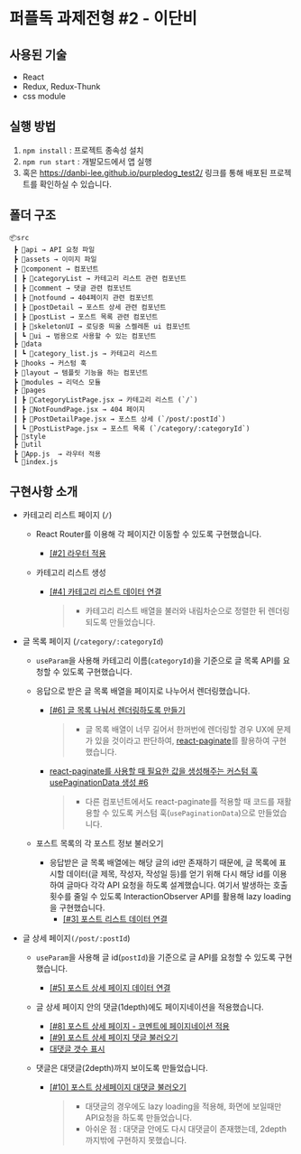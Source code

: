 # 퍼플독 과제전형 #2 - 이단비

## 사용된 기술

- React
- Redux, Redux-Thunk
- css module

## 실행 방법

1. `npm install` : 프로젝트 종속성 설치
2. `npm run start` : 개발모드에서 앱 실행
3. 혹은 https://danbi-lee.github.io/purpledog_test2/ 링크를 통해 배포된 프로젝트를 확인하실 수 있습니다.

## 폴더 구조

```
📦src
 ┣ 📂api → API 요청 파일
 ┣ 📂assets → 이미지 파일
 ┣ 📂component → 컴포넌트
 ┃ ┣ 📂categoryList → 카테고리 리스트 관련 컴포넌트
 ┃ ┣ 📂comment → 댓글 관련 컴포넌트
 ┃ ┣ 📂notfound → 404페이지 관련 컴포넌트
 ┃ ┣ 📂postDetail → 포스트 상세 관련 컴포넌트
 ┃ ┣ 📂postList → 포스트 목록 관련 컴포넌트
 ┃ ┣ 📂skeletonUI → 로딩중 띄울 스켈레톤 ui 컴포넌트
 ┃ ┗ 📂ui → 범용으로 사용할 수 있는 컴포넌트
 ┣ 📂data
 ┃ ┗ 📜category_list.js → 카테고리 리스트
 ┣ 📂hooks → 커스텀 훅
 ┣ 📂layout → 템플릿 기능을 하는 컴포넌트
 ┣ 📂modules → 리덕스 모듈
 ┣ 📂pages
 ┃ ┣ 📜CategoryListPage.jsx → 카테고리 리스트 (`/`)
 ┃ ┣ 📜NotFoundPage.jsx → 404 페이지
 ┃ ┣ 📜PostDetailPage.jsx → 포스트 상세 (`/post/:postId`)
 ┃ ┗ 📜PostListPage.jsx → 포스트 목록 (`/category/:categoryId`)
 ┣ 📂style
 ┣ 📂util
 ┣ 📜App.js  → 라우터 적용
 ┗ 📜index.js
```

## 구현사항 소개

- 카테고리 리스트 페이지 (`/`)

  - React Router를 이용해 각 페이지간 이동할 수 있도록 구현했습니다.

    - [[#2] 라우터 적용](https://github.com/DanBi-Lee/purpledog_test2/commit/8225cf5868d4cfde278c74d60db57175c493f182)

  - 카테고리 리스트 생성

    - [[#4] 카테고리 리스트 데이터 연결](https://github.com/DanBi-Lee/purpledog_test2/commit/799ce702a5dae2e75b117360a9cfbef91ccfd0d4)

      > - 카테고리 리스트 배열을 불러와 내림차순으로 정렬한 뒤 렌더링 되도록 만들었습니다.

- 글 목록 페이지 (`/category/:categoryId`)

  - `useParam`을 사용해 카테고리 이름(`categoryId`)을 기준으로 글 목록 API를 요청할 수 있도록 구현했습니다.

  - 응답으로 받은 글 목록 배열을 페이지로 나누어서 렌더링했습니다.

    - [[#6] 글 목록 나눠서 렌더링하도록 만들기](https://github.com/DanBi-Lee/purpledog_test2/commit/4be7bd14199225a4a7b907b9fc32bb88be701871)

      > - 글 목록 배열이 너무 길어서 한꺼번에 렌더링할 경우 UX에 문제가 있을 것이라고 판단하여, [react-paginate](https://www.npmjs.com/package/react-paginate)를 활용하여 구현했습니다.

    - [react-paginate를 사용할 때 필요한 값을 생성해주는 커스텀 훅 usePaginationData 생성 #6](https://github.com/DanBi-Lee/purpledog_test2/commit/5aef9134b4a1b9006adaad0fbde7b3f6daeef0c4)

      > - 다른 컴포넌트에서도 react-paginate를 적용할 때 코드를 재활용할 수 있도록 커스텀 훅(`usePaginationData`)으로 만들었습니다.

  - 포스트 목록의 각 포스트 정보 불러오기

    - 응답받은 글 목록 배열에는 해당 글의 id만 존재하기 때문에, 글 목록에 표시할 데이터(글 제목, 작성자, 작성일 등)를 얻기 위해 다시 해당 id를 이용하여 글마다 각각 API 요청을 하도록 설계했습니다. 여기서 발생하는 호출 횟수를 줄일 수 있도록 InteractionObserver API를 활용해 lazy loading을 구현했습니다.
      - [[#3] 포스트 리스트 데이터 연결](https://github.com/DanBi-Lee/purpledog_test2/commit/fd1fee67fa2d6a5919475da85d9844351c1487a0)

- 글 상세 페이지`(/post/:postId`)

  - `useParam`을 사용해 글 id(`postId`)을 기준으로 글 API를 요청할 수 있도록 구현했습니다.

    - [[#5] 포스트 상세 페이지 데이터 연결](https://github.com/DanBi-Lee/purpledog_test2/commit/e9ba8cc7eb602f55b0b75c7476b72fd1e6d2d589)

  - 글 상세 페이지 안의 댓글(1depth)에도 페이지네이션을 적용했습니다.

    - [[#8] 포스트 상세 페이지 - 코멘트에 페이지네이션 적용](https://github.com/DanBi-Lee/purpledog_test2/commit/6d68b7b9e660e2da2003571f730173381a2baa93)
    - [[#9] 포스트 상세 페이지 댓글 불러오기](https://github.com/DanBi-Lee/purpledog_test2/commit/ec4a91804e356ac5906d262e51e645678f563e1a)
    - [대댓글 갯수 표시](https://github.com/DanBi-Lee/purpledog_test2/commit/2920e38ee85113c0f9d4cb532a80a1c92f82ee6e)

  - 댓글은 대댓글(2depth)까지 보이도록 만들었습니다.

    - [[#10] 포스트 상세페이지 대댓글 불러오기](https://github.com/DanBi-Lee/purpledog_test2/commit/8774335d4195ecaf86299f5268347a7471eba20f)

      > - 대댓글의 경우에도 lazy loading을 적용해, 화면에 보일때만 API요청을 하도록 만들었습니다.
      > - 아쉬운 점 : 대댓글 안에도 다시 대댓글이 존재했는데, 2depth까지밖에 구현하지 못했습니다.